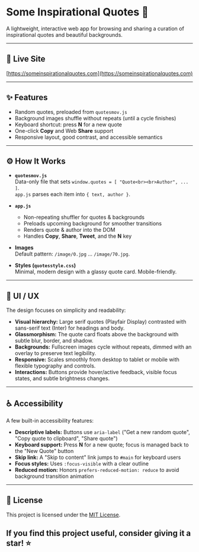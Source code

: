 # Some Inspirational Quotes 🎇

A lightweight, interactive web app for browsing and sharing a curation of inspirational quotes and beautiful backgrounds.

---

## 🔗 Live Site
[https://someinspirationalquotes.com](https://someinspirationalquotes.com)

---

## ✨ Features
- Random quotes, preloaded from `quotesmov.js`
- Background images shuffle without repeats (until a cycle finishes)
- Keyboard shortcut: press **N** for a new quote
- One-click **Copy** and Web **Share** support
- Responsive layout, good contrast, and accessible semantics

---

## ⚙️ How It Works
- **`quotesmov.js`**  
  Data-only file that sets `window.quotes = [ "Quote<br><br>Author", ... ]`.  
  `app.js` parses each item into `{ text, author }`.

- **`app.js`**
    - Non-repeating shuffler for quotes & backgrounds
    - Preloads upcoming background for smoother transitions
    - Renders quote & author into the DOM
    - Handles **Copy**, **Share**, **Tweet**, and the **N** key

- **Images**  
  Default pattern: `/image/0.jpg` … `/image/70.jpg`.

- **Styles (`quotesstyle.css`)**  
  Minimal, modern design with a glassy quote card. Mobile-friendly.

---

## 🎨 UI / UX

The design focuses on simplicity and readability:

- **Visual hierarchy:** Large serif quotes (Playfair Display) contrasted with sans-serif text (Inter) for headings and body.
- **Glassmorphism:** The quote card floats above the background with subtle blur, border, and shadow.
- **Backgrounds:** Fullscreen images cycle without repeats, dimmed with an overlay to preserve text legibility.
- **Responsive:** Scales smoothly from desktop to tablet or mobile with flexible typography and controls.
- **Interactions:** Buttons provide hover/active feedback, visible focus states, and subtle brightness changes.

---

## ♿️ Accessibility
A few built-in accessibility features:

- **Descriptive labels:** Buttons use `aria-label` ("Get a new random quote", "Copy quote to clipboard", "Share quote")
- **Keyboard support:** Press **N** for a new quote; focus is managed back to the "New Quote" button
- **Skip link:** A "Skip to content" link jumps to `#main` for keyboard users
- **Focus styles:** Uses `:focus-visible` with a clear outline
- **Reduced motion:** Honors `prefers-reduced-motion: reduce` to avoid background transition animation

---

## 📜 License

This project is licensed under the [MIT License](./LICENSE.txt).

## If you find this project useful, consider giving it a star! ⭐

